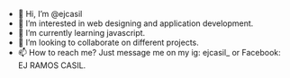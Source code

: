 - 👋 Hi, I’m @ejcasil
- 👀 I’m interested in web designing and application development.
- 🌱 I’m currently learning javascript.
- 💞️ I’m looking to collaborate on different projects.
- 📫 How to reach me? Just message me on my ig: ejcasil_ or Facebook: EJ RAMOS CASIL.

<!---
ejcasil/ejcasil is a ✨ special ✨ repository because its `README.md` (this file) appears on your GitHub profile.
You can click the Preview link to take a look at your changes.
--->

